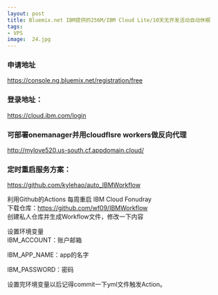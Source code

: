 ```yaml
---
layout: post
title: Bluemix.net IBM提供的256M/IBM Cloud Lite/10天无开发活动自动休眠
tags:
- VPS
image:  24.jpg
---
```


### 申请地址
https://console.ng.bluemix.net/registration/free

### 登录地址：
https://cloud.ibm.com/login

### 可部署onemanager并用cloudflsre workers做反向代理
http://mylove520.us-south.cf.appdomain.cloud/

### 定时重启服务方案：
https://github.com/kylehao/auto_IBMWorkflow

利用Github的Actions 每周重启 IBM Cloud Fonudray<br>
下载仓库：https://github.com/wf09/IBMWorkflow<br>
创建私人仓库并生成Workflow文件，修改一下内容<br>


设置环境变量<br>
IBM_ACCOUNT：账户邮箱<br>

IBM_APP_NAME：app的名字<br>

IBM_PASSWORD：密码<br>

设置完环境变量以后记得commit一下yml文件触发Action。<br>